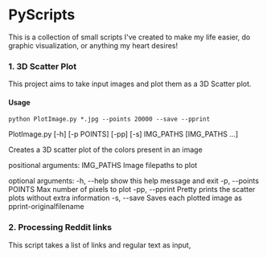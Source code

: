 # PyScripts

This is a collection of small scripts I've created to make my life easier, do graphic visualization, or anything my heart desires!

### 1. 3D Scatter Plot
This project aims to take input images and plot them as a 3D Scatter plot.

#### Usage
```
python PlotImage.py *.jpg --points 20000 --save --pprint
```
PlotImage.py [-h] [-p POINTS] [-pp] [-s] IMG_PATHS [IMG_PATHS ...]

Creates a 3D scatter plot of the colors present in an image

positional arguments:
  IMG_PATHS             Image filepaths to plot

optional arguments:
  -h, --help            show this help message and exit
  -p, --points POINTS   Max number of pixels to plot
  -pp, --pprint         Pretty prints the scatter plots without extra information
  -s, --save            Saves each plotted image as pprint-originalfilename

### 2.  Processing Reddit links
This script takes a list of links and regular text as input, 
